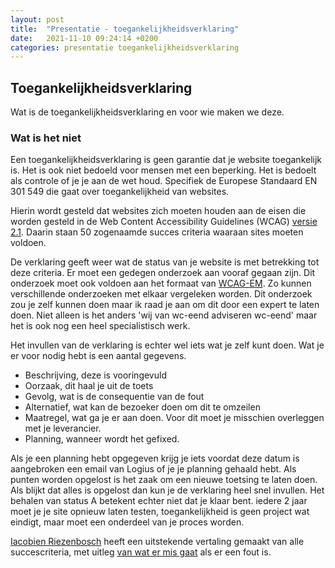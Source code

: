 ```yaml
---
layout: post
title:  "Presentatie - toegankelijkheidsverklaring"
date:   2021-11-10 09:24:14 +0200
categories: presentatie toegankelijkheidsverklaring
---
```


## Toegankelijkheidsverklaring

Wat is de toegankelijkheidsverklaring en voor wie maken we deze.

### Wat is het niet

Een toegankelijkheidsverklaring is geen garantie dat je website toegankelijk is. Het is ook niet bedoeld voor mensen met een beperking. Het is bedoelt als controle of je je aan de wet houd. Specifiek de Europese Standaard EN 301 549 die gaat over toegankelijkheid van websites.

Hierin wordt gesteld dat websites zich moeten houden aan de eisen die worden gesteld in de Web Content Accessibility Guidelines (WCAG) [versie 2.1](https://www.w3.org/TR/WCAG21/). Daarin staan 50 zogenaamde succes criteria waaraan sites moeten voldoen.

De verklaring geeft weer wat de status van je website is met betrekking tot deze criteria. Er moet een gedegen onderzoek aan vooraf gegaan zijn. Dit onderzoek moet ook voldoen aan het formaat van [WCAG-EM](https://www.w3.org/TR/WCAG-EM/). Zo kunnen verschillende onderzoeken met elkaar vergeleken worden. Dit onderzoek zou je zelf kunnen doen maar ik raad je aan om dit door een expert te laten doen. Niet alleen is het anders 'wij van wc-eend adviseren wc-eend' maar het is ook nog een heel specialistisch werk.

Het invullen van de verklaring is echter wel iets wat je zelf kunt doen. Wat je er voor nodig hebt is een aantal gegevens. 

- Beschrijving, deze is vooringevuld
- Oorzaak, dit haal je uit de toets
- Gevolg, wat is de consequentie van de fout
- Alternatief, wat kan de bezoeker doen om dit te omzeilen
- Maatregel, wat ga je er aan doen. Voor dit moet je misschien overleggen met je leverancier.
- Planning, wanneer wordt het gefixed.

Als je een planning hebt opgegeven krijg je iets voordat deze datum is aangebroken een email van Logius of je je planning gehaald hebt. Als punten worden opgelost is het zaak om een nieuwe toetsing te laten doen. Als blijkt dat alles is opgelost dan kun je de verklaring heel snel invullen. Het behalen van status A betekent echter niet dat je klaar bent. iedere 2 jaar moet je je site opnieuw laten testen, toegankelijkheid is geen project wat eindigt, maar moet een onderdeel van je proces worden. 

[Iacobien Riezenbosch](https://twitter.com/Iacobien) heeft een uitstekende vertaling gemaakt van alle succescriteria, met uitleg [van wat er mis gaat](https://iacobien.nl/richtlijnen/schema-wcag-2-1/) als er een fout is.
### 